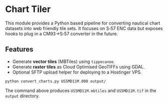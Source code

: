 # Chart Tiler

This module provides a Python based pipeline for converting nautical chart
datasets into web friendly tile sets.  It focuses on S‑57 ENC data but exposes
hooks to plug in a CM93→S‑57 converter in the future.

## Features

* Generate **vector tiles** (MBTiles) using `tippecanoe`.
* Generate **raster tiles** as Cloud Optimised GeoTIFFs using GDAL.
* Optional SFTP upload helper for deploying to a Hostinger VPS.

```
python convert_charts.py US5MD11M.000 output/
```

The command above produces `US5MD11M.mbtiles` and `US5MD11M.tif` in the
`output` directory.
